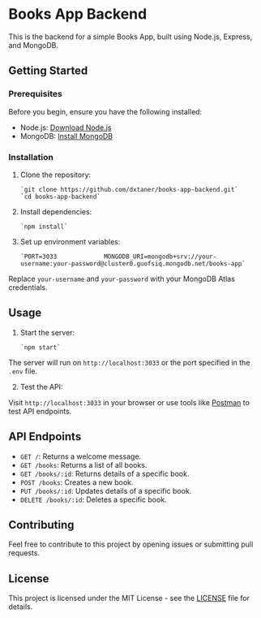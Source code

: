 
Books App Backend
=================

This is the backend for a simple Books App, built using Node.js, Express, and MongoDB.

Getting Started
---------------

### Prerequisites

Before you begin, ensure you have the following installed:

*   Node.js: [Download Node.js](https://nodejs.org/)
*   MongoDB: [Install MongoDB](https://docs.mongodb.com/manual/installation/)

### Installation

1.  Clone the repository:

        `git clone https://github.com/dxtaner/books-app-backend.git`
        `cd books-app-backend`
    

2.  Install dependencies:

        `npm install`
    

3.  Set up environment variables:

        `PORT=3033             MONGODB_URI=mongodb+srv://your-username:your-password@cluster0.guofsiq.mongodb.net/books-app`
        
    

Replace `your-username` and `your-password` with your MongoDB Atlas credentials.

Usage
-----

1.  Start the server:

        `npm start`
    

The server will run on `http://localhost:3033` or the port specified in the `.env` file.

2.  Test the API:

Visit `http://localhost:3033` in your browser or use tools like [Postman](https://www.postman.com/) to test API endpoints.

API Endpoints
-------------

*   `GET /`: Returns a welcome message.
*   `GET /books`: Returns a list of all books.
*   `GET /books/:id`: Returns details of a specific book.
*   `POST /books`: Creates a new book.
*   `PUT /books/:id`: Updates details of a specific book.
*   `DELETE /books/:id`: Deletes a specific book.

Contributing
------------

Feel free to contribute to this project by opening issues or submitting pull requests.

License
-------

This project is licensed under the MIT License - see the [LICENSE](LICENSE) file for details.
